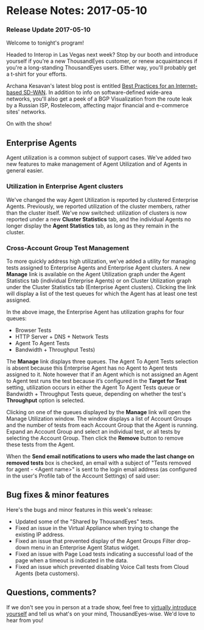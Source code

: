# Release Notes: 2017-05-10

### Release Update 2017-05-10

Welcome to tonight's program!

Headed to Interop in Las Vegas next week?  Stop by our booth and introduce yourself if you're a new ThousandEyes customer, or renew acquaintances if you're a long-standing ThousandEyes users.  Either way, you'll probably get a t-shirt for your efforts.

Archana Kesavan's latest blog post is entitled [Best Practices for an Internet-based SD-WAN](https://blog.thousandeyes.com/best-practices-internet-based-sd-wan/).  In addition to info on software-defined wide-area networks, you'll also get a peek of a BGP Visualization from the route leak by a Russian ISP, Rostelecom, affecting major financial and e-commerce sites' networks.

On with the show!

## Enterprise Agents

Agent utilization is a common subject of support cases. We've added two new features to make management of Agent Utilization and of Agents in general easier.

### Utilization in Enterprise Agent clusters

 We've changed the way Agent Utilization is reported by clustered Enterprise Agents.  Previously, we reported utilization of the cluster members, rather than the cluster itself.  We've now switched: utilization of clusters is now reported under a new **Cluster Statistics** tab, and the individual Agents no longer display the **Agent Statistics** tab, as long as they remain in the cluster.

### Cross-Account Group Test Management

 To more quickly address high utilization, we've added a utility for managing tests assigned to Enterprise Agents and Enterprise Agent clusters.  A new **Manage** link is available on the Agent Utilization graph under the Agent Statistics tab \(individual Enterprise Agents\) or on Cluster Utilization graph under the Cluster Statistics tab \(Enterprise Agent clusters\).  Clicking the link will display a list of the test queues for which the Agent has at least one test assigned.

In the above image, the Enterprise Agent has utilization graphs for four queues:

* Browser Tests
* HTTP Server + DNS + Network Tests
* Agent To Agent Tests
* Bandwidth + Throughput Tests\)

 The **Manage** link displays three queues. The Agent To Agent Tests selection is absent because this Enterprise Agent has no Agent to Agent tests assigned to it.  Note however that if an Agent which is not assigned an Agent to Agent test runs the test because it’s configured in the **Target for Test** setting, utilization occurs in either the Agent To Agent Tests queue or Bandwidth + Throughput Tests queue, depending on whether the test's **Throughput** option is selected.

Clicking on one of the queues displayed by the **Manage** link will open the Manage Utilization window.  The window displays a list of Account Groups and the number of tests from each Account Group that the Agent is running.  Expand an Account Group and select an individual test, or all tests by selecting the Account Group.  Then click the **Remove** button to remove these tests from the Agent.

When the **Send email notifications to users who made the last change on removed tests** box is checked, an email with a subject of "Tests removed for agent - &lt;Agent name&gt;" is sent to the login email address \(as configured in the user's Profile tab of the Account Settings\) of said user:  
 

## Bug fixes & minor features

 Here's the bugs and minor features in this week's release:

* Updated some of the "Shared by ThousandEyes" tests.
* Fixed an issue in the Virtual Appliance when trying to change the existing IP address.
* Fixed an issue that prevented display of the Agent Groups Filter drop-down menu in an Enterprise Agent Status widget.
* Fixed an issue with Page Load tests indicating a successful load of the page when a timeout is indicated in the data.
* Fixed an issue which prevented disabling Voice Call tests from Cloud Agents \(beta customers\).

## ​Questions, comments?

 If we don't see you in person at a trade show, feel free to [virtually introduce yourself](mailto:support@thousandeyes.com?subject=2017-05-10+Release+Update) and tell us what's on your mind, ThousandEyes-wise. We'd love to hear from you!

